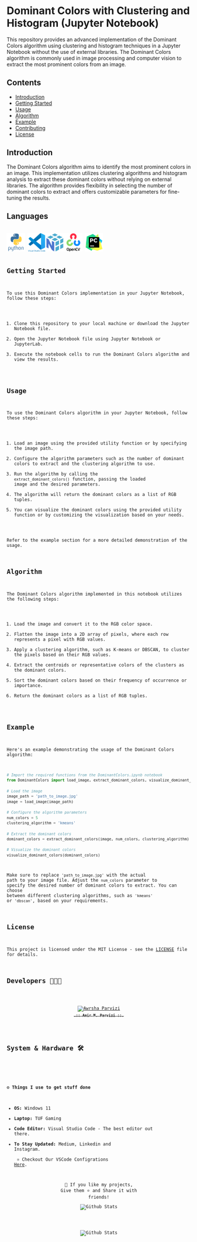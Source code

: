 # Dominant Colors with Clustering and Histogram (Jupyter Notebook)

This repository provides an advanced implementation of the Dominant Colors algorithm using clustering and histogram techniques in a Jupyter Notebook without the use of external libraries. The Dominant Colors algorithm is commonly used in image processing and computer vision to extract the most prominent colors from an image.

## Contents

- [Introduction](#introduction)
- [Getting Started](#getting-started)
- [Usage](#usage)
- [Algorithm](#algorithm)
- [Example](#example)
- [Contributing](#contributing)
- [License](#license)

## Introduction

The Dominant Colors algorithm aims to identify the most prominent colors in an image. This implementation utilizes clustering algorithms and histogram analysis to extract these dominant colors without relying on external libraries. The algorithm provides flexibility in selecting the number of dominant colors to extract and offers customizable parameters for fine-tuning the results.

## Languages  
<code>
<img align="center" src="https://github.com/devicons/devicon/blob/v2.15.1/icons/python/python-original-wordmark.svg" width="50" height="50" /> <img align="center" src="https://github.com/devicons/devicon/blob/v2.15.1/icons/vscode/vscode-original-wordmark.svg" width="50" height="50"/><img align="center" src="https://github.com/devicons/devicon/blob/v2.15.1/icons/numpy/numpy-original.svg" width="50" height="50"/><img align="center" src="https://github.com/devicons/devicon/blob/v2.15.1/icons/opencv/opencv-original-wordmark.svg" width="50" height="50" /> <img align="center" src="https://github.com/devicons/devicon/blob/v2.15.1/icons/pycharm/pycharm-original.svg" width="50" height="50"/>
  
## Getting Started

To use this Dominant Colors implementation in your Jupyter Notebook, follow these steps:

1. Clone this repository to your local machine or download the Jupyter Notebook file.
2. Open the Jupyter Notebook file using Jupyter Notebook or JupyterLab.
3. Execute the notebook cells to run the Dominant Colors algorithm and view the results.

## Usage

To use the Dominant Colors algorithm in your Jupyter Notebook, follow these steps:

1. Load an image using the provided utility function or by specifying the image path.
2. Configure the algorithm parameters such as the number of dominant colors to extract and the clustering algorithm to use.
3. Run the algorithm by calling the `extract_dominant_colors()` function, passing the loaded image and the desired parameters.
4. The algorithm will return the dominant colors as a list of RGB tuples.
5. You can visualize the dominant colors using the provided utility function or by customizing the visualization based on your needs.

Refer to the example section for a more detailed demonstration of the usage.

## Algorithm

The Dominant Colors algorithm implemented in this notebook utilizes the following steps:

1. Load the image and convert it to the RGB color space.
2. Flatten the image into a 2D array of pixels, where each row represents a pixel with RGB values.
3. Apply a clustering algorithm, such as K-means or DBSCAN, to cluster the pixels based on their RGB values.
4. Extract the centroids or representative colors of the clusters as the dominant colors.
5. Sort the dominant colors based on their frequency of occurrence or importance.
6. Return the dominant colors as a list of RGB tuples.

## Example

Here's an example demonstrating the usage of the Dominant Colors algorithm:

```python
# Import the required functions from the DominantColors.ipynb notebook
from DominantColors import load_image, extract_dominant_colors, visualize_dominant_colors

# Load the image
image_path = 'path_to_image.jpg'
image = load_image(image_path)

# Configure the algorithm parameters
num_colors = 5
clustering_algorithm = 'kmeans'

# Extract the dominant colors
dominant_colors = extract_dominant_colors(image, num_colors, clustering_algorithm)

# Visualize the dominant colors
visualize_dominant_colors(dominant_colors)
```

Make sure to replace `'path_to_image.jpg'` with the actual path to your image file. Adjust the `num_colors` parameter to specify the desired number of dominant colors to extract. You can choose between different clustering algorithms, such as `'kmeans'` or `'dbscan'`, based on your requirements.

## License

This project is licensed under the MIT License - see the [LICENSE](LICENSE) file for details.

## Developers 👨🏻‍💻
<p align="center">
<a href="https://github.com/Awrsha"><img src="https://avatars.githubusercontent.com/u/89135083?v=4" width="100;" alt="Awrsha Parvizi"/><br /><sub><b>.:: Amir M. Parvizi ::.</b></sub></a>
</p>

## System & Hardware 🛠  
<br> <summary><b>⚙️ Things I use to get stuff done</b></summary> <ul> <li><b>OS:</b> Windows 11</li> <li><b>Laptop: </b>TUF Gaming</li> <li><b>Code Editor:</b> Visual Studio Code - The best editor out there.</li> <li><b>To Stay Updated:</b> Medium, Linkedin and Instagram.</li> <br /> ⚛️ Checkout Our VSCode Configrations <a href="">Here</a>. </ul> <p align="center">💙 If you like my projects, Give them ⭐ and Share it with friends!</p></p><p align="center"><img height="27" src="https://raw.githubusercontent.com/mayhemantt/mayhemantt/Update/svg/Bottom.svg" alt="Github Stats" /></p>

<p align="center">
<img src="https://raw.githubusercontent.com/mayhemantt/mayhemantt/Update/svg/Bottom.svg" alt="Github Stats" />
</p>
